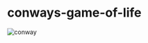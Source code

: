 # conways-game-of-life

![conway](https://user-images.githubusercontent.com/20648572/209817455-0ec19f42-d3a2-4ad7-aa8d-b70c925302fc.gif)
